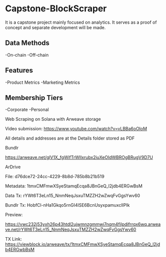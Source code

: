 # Capstone-BlockScraper

It is a capstone project mainly focused on analytics. It serves as a proof of concept and separate development will be made. 

## Data Methods

-On-chain
-Off-chain

## Features

-Product Metrics
-Marketing Metrics

## Membership Tiers

-Corporate
-Personal

Web Scraping on Solana with Arweave storage

Video submission: https://www.youtube.com/watch?v=vLBBa6oOIoM

All details and addresses are at the Details folder stored as PDF

Bundlr

https://arweave.net/glV1X_fgWifTrWIIxrubx2iuXeOIdWBROgBRugV9D7U

ArDrive

File: d76dce72-24cc-4229-8b8d-785b8b21b519

Metadata: 1tmxCMFmwXSyeStamqEcqa8JBnGeQ_l2jdb4ERGwBsM 

Data Tx: rYWt6T3eLn15_NnmNeqJsxuTMZZH2wZwqFvGgsYwv60 

Bundlr Tx: HobfCl-nHa1Gkqo5rnGI4lSE6BcnUsyxpamuxclIPIk

Preview:

https://vwc232j53yxh26p43htdl2ujwmnzgmmwi7nqm4filpdifrrqx6wq.arweave.net/rYWt6T3eLn15_NnmNeqJsxuTMZZH2wZwqFvGgsYwv60

TX Link: https://viewblock.io/arweave/tx/1tmxCMFmwXSyeStamqEcqa8JBnGeQ_l2jdb4ERGwbBsM
